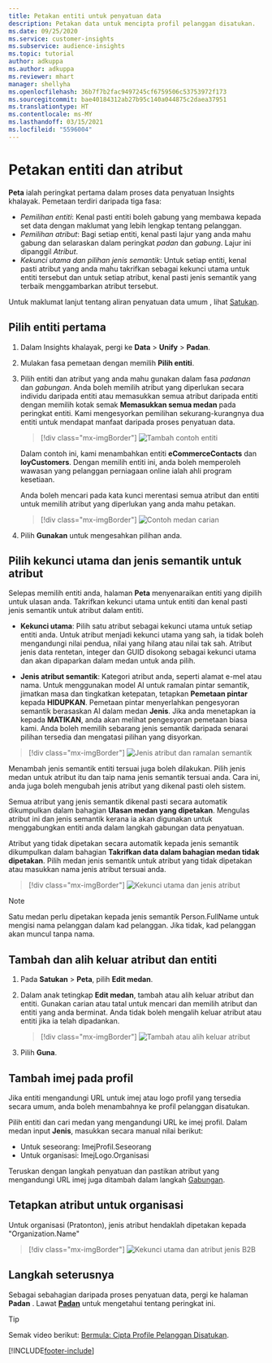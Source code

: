 ```yaml
---
title: Petakan entiti untuk penyatuan data
description: Petakan data untuk mencipta profil pelanggan disatukan.
ms.date: 09/25/2020
ms.service: customer-insights
ms.subservice: audience-insights
ms.topic: tutorial
author: adkuppa
ms.author: adkuppa
ms.reviewer: mhart
manager: shellyha
ms.openlocfilehash: 36b7f7b2fac9497245cf6759506c53753972f173
ms.sourcegitcommit: bae40184312ab27b95c140a044875c2daea37951
ms.translationtype: HT
ms.contentlocale: ms-MY
ms.lasthandoff: 03/15/2021
ms.locfileid: "5596004"
---
```

# <a name="map-entities-and-attributes"></a>Petakan entiti dan atribut

**Peta** ialah peringkat pertama dalam proses data penyatuan Insights khalayak. Pemetaan terdiri daripada tiga fasa:

- *Pemilihan entiti*: Kenal pasti entiti boleh gabung yang membawa kepada set data dengan maklumat yang lebih lengkap tentang pelanggan.
- *Pemilihan atribut*: Bagi setiap entiti, kenal pasti lajur yang anda mahu gabung dan selaraskan dalam peringkat *padan* dan *gabung*. Lajur ini dipanggil *Atribut*.
- *Kekunci utama dan pilihan jenis semantik*: Untuk setiap entiti, kenal pasti atribut yang anda mahu takrifkan sebagai kekunci utama untuk entiti tersebut dan untuk setiap atribut, kenal pasti jenis semantik yang terbaik menggambarkan atribut tersebut.

Untuk maklumat lanjut tentang aliran penyatuan data umum , lihat [Satukan](data-unification.md).

## <a name="select-the-first-entities"></a>Pilih entiti pertama

1. Dalam Insights khalayak, pergi ke **Data** > **Unify** > **Padan**.

2. Mulakan fasa pemetaan dengan memilih **Pilih entiti**.

3. Pilih entiti dan atribut yang anda mahu gunakan dalam fasa *padanan* dan *gabungan*. Anda boleh memilih atribut yang diperlukan secara individu daripada entiti atau memasukkan semua atribut daripada entiti dengan memilih kotak semak **Memasukkan semua medan** pada peringkat entiti. Kami mengesyorkan pemilihan sekurang-kurangnya dua entiti untuk mendapat manfaat daripada proses penyatuan data.

   > [!div class="mx-imgBorder"]
   > ![Tambah contoh entiti](media/data-manager-configure-map-add-entities-example.png "Tambah contoh entiti")

   Dalam contoh ini, kami menambahkan entiti **eCommerceContacts** dan **loyCustomers**. Dengan memilih entiti ini, anda boleh memperoleh wawasan yang pelanggan perniagaan online ialah ahli program kesetiaan.
   
   Anda boleh mencari pada kata kunci merentasi semua atribut dan entiti untuk memilih atribut yang diperlukan yang anda mahu petakan.
   
     > [!div class="mx-imgBorder"]
   > ![Contoh medan carian](media/data-manager-configure-map-search-fields-example.png "Contoh medan carian")

4. Pilih **Gunakan** untuk mengesahkan pilihan anda.

## <a name="select-primary-key-and-semantic-type-for-attributes"></a>Pilih kekunci utama dan jenis semantik untuk atribut

Selepas memilih entiti anda, halaman **Peta** menyenaraikan entiti yang dipilih untuk ulasan anda. Takrifkan kekunci utama untuk entiti dan kenal pasti jenis semantik untuk atribut dalam entiti.

- **Kekunci utama**: Pilih satu atribut sebagai kekunci utama untuk setiap entiti anda. Untuk atribut menjadi kekunci utama yang sah, ia tidak boleh mengandungi nilai pendua, nilai yang hilang atau nilai tak sah. Atribut jenis data rentetan, integer dan GUID disokong sebagai kekunci utama dan akan dipaparkan dalam medan untuk anda pilih.

- **Jenis atribut semantik**: Kategori atribut anda, seperti alamat e-mel atau nama. Untuk menggunakan model AI untuk ramalan pintar semantik, jimatkan masa dan tingkatkan ketepatan, tetapkan **Pemetaan pintar** kepada **HIDUPKAN**. Pemetaan pintar menyerlahkan pengesyoran semantik berasaskan AI dalam medan **Jenis**. Jika anda menetapkan ia kepada **MATIKAN**, anda akan melihat pengesyoran pemetaan biasa kami. Anda boleh memilih sebarang jenis semantik daripada senarai pilihan tersedia dan mengatasi pilihan yang disyorkan.

> [!div class="mx-imgBorder"]
> ![Jenis atribut dan ramalan semantik](media/data-manager-configure-map-add-attributes-semantic-prediction.png "Jenis atribut dan ramalan semantik")

Menambah jenis semantik entiti tersuai juga boleh dilakukan. Pilih jenis medan untuk atribut itu dan taip nama jenis semantik tersuai anda. Cara ini, anda juga boleh mengubah jenis atribut yang dikenal pasti oleh sistem.

Semua atribut yang jenis semantik dikenal pasti secara automatik dikumpulkan dalam bahagian **Ulasan medan yang dipetakan**. Mengulas atribut ini dan jenis semantik kerana ia akan digunakan untuk menggabungkan entiti anda dalam langkah gabungan data penyatuan.

Atribut yang tidak dipetakan secara automatik kepada jenis semantik dikumpulkan dalam bahagian **Takrifkan data dalam bahagian medan tidak dipetakan**. Pilih medan jenis semantik untuk atribut yang tidak dipetakan atau masukkan nama jenis atribut tersuai anda.

> [!div class="mx-imgBorder"]
> ![Kekunci utama dan jenis atribut](media/data-manager-configure-map-add-attributes.png "Kekunci utama dan jenis atribut")

> [!NOTE]
> Satu medan perlu dipetakan kepada jenis semantik Person.FullName untuk mengisi nama pelanggan dalam kad pelanggan. Jika tidak, kad pelanggan akan muncul tanpa nama. 

## <a name="add-and-remove-attributes-and-entities"></a>Tambah dan alih keluar atribut dan entiti

1. Pada **Satukan** > **Peta**, pilih **Edit medan**.

2. Dalam anak tetingkap **Edit medan**, tambah atau alih keluar atribut dan entiti. Gunakan carian atau tatal untuk mencari dan memilih atribut dan entiti yang anda berminat. Anda tidak boleh mengalih keluar atribut atau entiti jika ia telah dipadankan.

   > [!div class="mx-imgBorder"]
   > ![Tambah atau alih keluar atribut](media/configure-data-map-edit.png "Tambah atau alih keluar atribut")

3. Pilih **Guna**.

## <a name="add-images-to-profiles"></a>Tambah imej pada profil

Jika entiti mengandungi URL untuk imej atau logo profil yang tersedia secara umum, anda boleh menambahnya ke profil pelanggan disatukan.

Pilih entiti dan cari medan yang mengandungi URL ke imej profil. Dalam medan input **Jenis**, masukkan secara manual nilai berikut: 
- Untuk seseorang: ImejProfil.Seseorang
- Untuk organisasi: ImejLogo.Organisasi

Teruskan dengan langkah penyatuan dan pastikan atribut yang mengandungi URL imej juga ditambah dalam langkah [Gabungan](merge-entities.md).

## <a name="set-attributes-for-organizations"></a>Tetapkan atribut untuk organisasi

Untuk organisasi (Pratonton), jenis atribut hendaklah dipetakan kepada "Organization.Name"
> [!div class="mx-imgBorder"]
> ![Kekunci utama dan atribut jenis B2B](media/configure-data-map-edit-b2b.png "Kekunci utama dan atribut jenis B2B")

## <a name="next-step"></a>Langkah seterusnya

Sebagai sebahagian daripada proses penyatuan data, pergi ke halaman **Padan** . Lawat [**Padan**](match-entities.md) untuk mengetahui tentang peringkat ini.

> [!TIP]
> Semak video berikut: [Bermula: Cipta Profile Pelanggan Disatukan](https://youtu.be/oBfGEhucAxs).


[!INCLUDE[footer-include](../includes/footer-banner.md)]